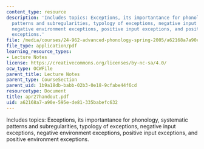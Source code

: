 ```yaml
---
content_type: resource
description: 'Includes topics: Exceptions, its importantance for phonology, systematic
  patterns and subregularities, typology of exceptions, negative input exceptions,
  negative environment exceptions, positive input exceptions, and positive environment
  exceptions.'
file: /media/courses/24-962-advanced-phonology-spring-2005/a62168a7a90e595ede81335babefc632_apr27handout.pdf
file_type: application/pdf
learning_resource_types:
- Lecture Notes
license: https://creativecommons.org/licenses/by-nc-sa/4.0/
ocw_type: OCWFile
parent_title: Lecture Notes
parent_type: CourseSection
parent_uid: 1b9a18db-babb-02b3-0e18-9cfabe44f6cd
resourcetype: Document
title: apr27handout.pdf
uid: a62168a7-a90e-595e-de81-335babefc632
---
```

Includes topics: Exceptions, its importantance for phonology, systematic patterns and subregularities, typology of exceptions, negative input exceptions, negative environment exceptions, positive input exceptions, and positive environment exceptions.